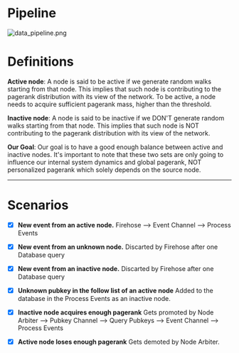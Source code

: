# Pipeline

![data_pipeline.png](/home/filippo/Documents/Code/Nostrcrawler/docs/data_pipeline.png)

# Definitions

**Active node**: A node is said to be active if we generate random walks starting from that node. This implies that such node is contributing to the pagerank distribution with its view of the network. To be active, a node needs to acquire sufficient pagerank mass, higher than the threshold.

**Inactive node**: A node is said to be inactive if we DON'T generate random walks starting from that node. This implies that such node is NOT contributing to the pagerank distribution with its view of the network.

**Our Goal**: Our goal is to have a good enough balance between active and inactive nodes. It's important to note that these two sets are only going to influence our internal system dynamics and global pagerank, NOT personalized pagerank which solely depends on the source node.

---

# Scenarios

- [x] **New event from an active node.**
  Firehose --> Event Channel --> Process Events

- [x] **New event from an unknown node.**
  Discarted by Firehose after one Database query

- [x] **New event from an inactive node.**
  Discarted by Firehose after one Database query

- [x] **Unknown pubkey in the follow list of an active node**
  Added to the database in the Process Events as an inactive node.

- [x] **Inactive node acquires enough pagerank**
  Gets promoted by Node Arbiter --> Pubkey Channel --> Query Pubkeys --> Event Channel --> Process Events

- [x] **Active node loses enough pagerank**
  Gets demoted by Node Arbiter.